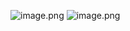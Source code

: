 ![image.png](https://gitee.com/zhaojiedong/img/raw/master/20240905001055.png)
![image.png](https://gitee.com/zhaojiedong/img/raw/master/20240905001105.png)
